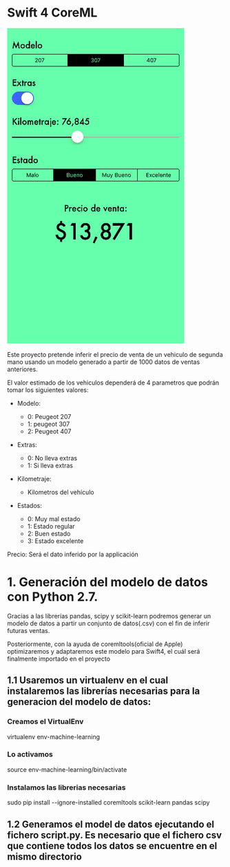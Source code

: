 # Swift 4 CoreML
![alt text](https://github.com/randalb1991/CarsML/blob/master/CoreML_capture.png)

Este proyecto pretende inferir el precio de venta de un vehiculo de segunda mano usando un modelo generado a partir de 1000 datos de ventas anteriores.

El valor estimado de los vehiculos dependerá de 4 parametros que podrán tomar los siguientes valores:


- Modelo:

	-	0: Peugeot 207
	-	1: peugeot 307
	-	2: Peugeot 407

- Extras:
	-	0: No lleva extras
	-	1: Si lleva extras

- Kilometraje:
	-	Kilometros del vehículo 

- Estados:
	-	0: Muy mal estado
	-	1: Estado regular
	-	2: Buen estado
	-	3: Estado excelente

Precio: Será el dato inferido por la applicación


# 1. Generación del modelo de datos con Python 2.7.

Gracias a las librerías pandas, scipy y scikit-learn podremos generar un modelo de datos a partir un conjunto de datos(.csv) con el fin de inferir futuras ventas.

Posteriormente, con la ayuda de coremltools(oficial de Apple) optimizaremos y adaptaremos este modelo para Swift4, el cuál será finalmente importado en el proyecto


## 1.1 Usaremos un virtualenv en el cual instalaremos las librerías necesarias para la generacion del modelo de datos:

### Creamos el VirtualEnv
virtualenv env-machine-learning
### Lo activamos
source env-machine-learning/bin/activate
### Instalamos las librerias necesarias
sudo pip install --ignore-installed coremltools scikit-learn pandas scipy

## 1.2 Generamos el model de datos ejecutando el fichero script.py. Es necesario que el fichero csv que contiene todos los datos se encuentre en el mismo directorio



